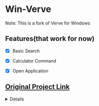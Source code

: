 # Win-Verve
Note: This is a fork of Verve for Windows

## Features(that work for now)
 - [X] Basic Search
 - [X] Calculator Command
 - [X] Open Application


## [Original Project Link](https://github.com/parthjadhav/verve)
<details>
![Verve App Logo](./docs/Banner-Image.png)


Verve is a lightweight and blazingly fast launcher for accessing and opening applications, files and documents. It serves as a replacement for popular tools such as Spotlight, Raycast, and Alfred, and is written in the Rust programming language using the Tauri Framework.
 
🚧 Despite being in the early stages of development, Verve is already showing great promise as a reliable and efficient tool for organizing and accessing important information on your computer. We are actively seeking contributors to help us continue improving and expanding the capabilities of Verve. If you are interested in getting involved and making a positive impact on this exciting project, we welcome your participation.

#### [📥 Download Verve](#📥-downloading)

## ⛰️ Preview

<small>If preview is not loaded, please visit here [preview gif](./docs/preview.gif).</small>

![Verve App Preview](./docs/preview.gif)
<img src="./docs/preferences.png" alt="drawing" width="620"/>

## 🚀 Features

<img src="https://user-images.githubusercontent.com/42001064/210351599-bc19bd5b-2872-4bed-80fc-b687508a6faa.png" alt="drawing" width="620"/>

## 📥 Downloading

To download Verve, visit the [releases section](https://github.com/ParthJadhav/verve/releases) of the project's repository on GitHub. There, you will find the latest version of the app available for download in the form of a DMG file. Simply click on the download link and follow the prompts to install the app on your computer.

📌 It's worth noting that the default shortcut for opening Verve is `CMD + Shift + G`, and this can be changed from the preferences section within the app. This allows you to customize the app to your specific needs and preferences, making it even more convenient and easy to use.

## 🎨 Themes

Verve theme is stored in:

`/Users/<Username>/Library/Application Support/com.parth-jadhav.verve/theme.json`

Editing the theme file will change the theme of the app. Restart the app to see the changes.

Download themes: [Themes](./docs/themes.md)

Contributions would be amazing 👆

## 💫 Upcoming Features

- Extension support [Linked Issue](https://github.com/ParthJadhav/verve/issues/13)
- Add a calculator feature that allows users to perform calculations and conversions using natural language input [Linked Issue](https://github.com/ParthJadhav/verve/issues/2)
- Add a scroll feature to display all search results [Linked Issue](https://github.com/ParthJadhav/verve/issues/3)
- Replace icons with generic extension-based icons [Linked Issue](https://github.com/ParthJadhav/verve/issues/4)
- Create a Homebrew package for easy installation [Linked Issue](https://github.com/ParthJadhav/verve/issues/5)
- Implement an algorithm to search within Preferences [Linked Issue](https://github.com/ParthJadhav/verve/issues/8)
- Allow users to change the full search path [Linked Issue](https://github.com/ParthJadhav/verve/issues/9)

## ❤️ Donations & Support

Verve is an open-source project, and we rely on the support of our community to continue developing and improving the application. Although Verve is free to use, we welcome donations from those who have found it to be a valuable tool and would like to contribute to its development.

Your donations will help us to fund development efforts and speed up the pace of progress on the project. We are committed to continuing to improve and expand the capabilities of Verve, and your support will allow us to do so more quickly and effectively.

Please note that Verve is and will always be free to use. Your donation is entirely voluntary and will not be required in order to continue using the application. However, if you are able to contribute and would like to support the development of Verve, we appreciate your generosity and support. Thank you for considering a donation.

<a href='https://ko-fi.com/S6S2HCLM7' target='_blank'><img height='36' style='border:0px;height:36px;' src='https://storage.ko-fi.com/cdn/kofi1.png?v=3' border='0' alt='Buy Me a Coffee at ko-fi.com' /></a>

Find more options on right side of this page. Or by clicking Sponsor ❤️ button on top of this page.

## 🤝 Contributing

To get Verve set up on your machine, you'll need to have Rust and Yarn installed. Then, follow these steps:

1. Clone the project using `git clone https://github.com/ParthJadhav/verve.git`
2. Change into the project directory: `cd verve`
3. Install dependencies: `yarn`
4. Run the development server: `yarn tauri dev`

If you encounter any issues, try running `yarn tauri build` after installing dependencies.

## 🛠️ Building for Production

### Adding Targets

```bash
rustup target add aarch64-apple-darwin
rustup target add x86_64-apple-darwin
```

### Building

```bash
yarn package-and-build
```

This will create a production build of the app both `aarch64` & `x86_64` systems in the `src-tauri/target` directory.

All contributions from the open-source community, individuals, and partners are welcomed. Our achievement is a result of your active participation.

Checkout [Issues section](https://github.com/ParthJadhav/verve/issues) to find out what needs to be done.

[Contributing guidelines](docs/CONTRIBUTING.md)

[Code of conduct](CODE_OF_CONDUCT.md)

## 📝 License

Verve is licensed under the GNU AFFERO GENERAL PUBLIC LICENSE. See the [LICENSE file](./LICENCE) for more information.

</details>